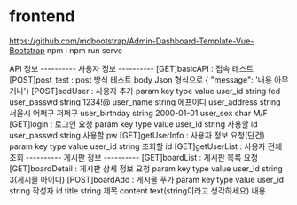 # frontend
https://github.com/mdbootstrap/Admin-Dashboard-Template-Vue-Bootstrap
 npm i
 npm run serve

API 정보
---------- 사용자 정보 ----------
[GET]basicAPI : 접속 테스트
[POST]post_test : post 방식 테스트
    body Json 형식으로 { "message": '내용 아무거나'}
[POST]addUser : 사용자 추가
    param
        key             type        value
        user_id         string      fed
        user_passwd     string      1234!@
        user_name       string      에프이디
        user_address    string      서울시 어쩌구 저쩌구
        user_birthday   string      2000-01-01
        user_sex        char        M/F
[GET]login :  로그인 요청
    param
        key             type        value
        user_id         string      사용할 id
        user_passwd     string      사용할 pw
[GET]getUserInfo : 사용자 정보 요청(단건)
    param
        key             type        value
        user_id         string      조회할 id
[GET]getUserList : 사용자 전체 조회
---------- 게시판 정보 ----------
[GET]boardList : 게시판 목록 요청
[GET]boardDetail : 게시판 상세 정보 요청
    param
        key             type        value
        user_id         string      3(게시물 아이디)
[POST]boardAdd : 게시물 푸가
    param
        key             type                            value
        user_id         string                          작성자 id
        title           string                          제목
        content         text(string이라고 생각하세요)     내용